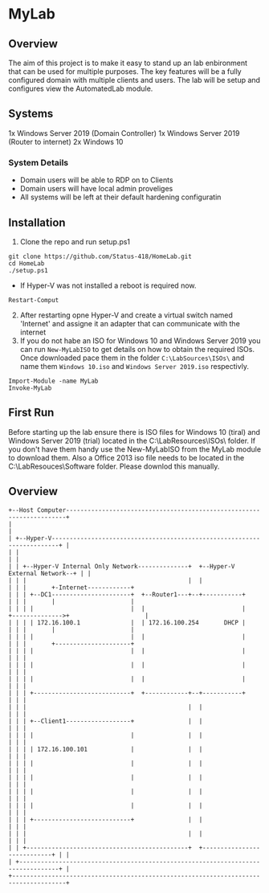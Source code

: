 # MyLab

## Overview
The aim of this project is to make it easy to stand up an lab enbironment that can be used for multiple purposes.
The key features will be a fully configured domain with multiple clients and users.
The lab will be setup and configures view the AutomatedLab module.

## Systems
1x Windows Server 2019 (Domain Controller)
1x Windows Server 2019 (Router to internet)
2x Windows 10

### System Details
- Domain users will be able to RDP on to Clients
- Domain users will have local admin proveliges
- All systems will be left at their default hardening configuratin

## Installation
1. Clone the repo and run setup.ps1
```
git clone https://github.com/Status-418/HomeLab.git
cd HomeLab
./setup.ps1
```
- If Hyper-V was not installed a reboot is required now.
```
Restart-Comput
```
2. After restarting opne Hyper-V and create a virtual switch named 'Internet' and assigne it an adapter that can communicate with the internet
3. If you do not habe an ISO for Windows 10 and Windows Server 2019 you can run `New-MyLabISO` to get details on how to obtain the required ISOs.
    Once downloaded pace them in the folder `C:\LabSources\ISOs\` and name them `Windows 10.iso` and `Windows Server 2019.iso` respectivly.
```
Import-Module -name MyLab
Invoke-MyLab
```

## First Run
Before starting up the lab ensure there is ISO files for Windows 10 (tiral) and Windows Server 2019 (trial) located in the C:\LabResources\ISOs\ folder. If you don't have them handy use the New-MyLabISO from the MyLab module to download them.
Also a Office 2013 iso file needs to be located in the C:\LabResouces\Software folder. Please downlod this manually.

## Overview
```
+--Host Computer----------------------------------------------------------------------+
|                                                                                     |
| +--Hyper-V------------------------------------------------------------------------+ |
| |                                                                                 | |
| | +--Hyper-V Internal Only Network--------------+  +--Hyper-V External Network--+ | |
| | |                                             |  |                            | | |       +-Internet------------+
| | | +--DC1----------------------+  +--Router1---+--+-----------+                | | |       |                     |
| | | |                           |  |                           |            +-------------->+                     |
| | | | 172.16.100.1              |  | 172.16.100.254       DHCP |                | | |       |                     |
| | | |                           |  |                           |                | | |       +---------------------+
| | | |                           |  |                           |                | | |
| | | |                           |  |                           |                | | |
| | | |                           |  |                           |                | | |
| | | +---------------------------+  +------------+--+-----------+                | | |
| | |                                             |  |                            | | |
| | | +--Client1------------------+               |  |                            | | |
| | | |                           |               |  |                            | | |
| | | | 172.16.100.101            |               |  |                            | | |
| | | |                           |               |  |                            | | |
| | | |                           |               |  |                            | | |
| | | |                           |               |  |                            | | |
| | | |                           |               |  |                            | | |
| | | +---------------------------+               |  |                            | | |
| | |                                             |  |                            | | |
| | +---------------------------------------------+  +----------------------------+ | |
| +---------------------------------------------------------------------------------+ |
+-------------------------------------------------------------------------------------+
